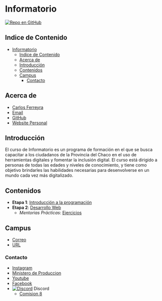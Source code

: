 # Informatorio

[![Repo en GitHub](https://img.shields.io/badge/GitHub-Repository-blue.svg)](https://github.com/carlosferreyra/informatorio)

## Indice de Contenido

- [Informatorio](#informatorio)
  - [Indice de Contenido](#indice-de-contenido)
  - [Acerca de](#acerca-de)
  - [Introducción](#introducción)
  - [Contenidos](#contenidos)
  - [Campus](#campus)
    - [Contacto](#contacto)

## Acerca de

- [Carlos Ferreyra](https://www.linkedin.com/in/eduferreyraok/)
- [Email](mailto:eduferreyraok@gmail.com)
- [GitHub](https://github.com/carlosferreyra)
- [Website Personal](https://www.carlosferreyra.me/)

## Introducción

El curso de Informatorio es un programa de formación en el que se busca capacitar a los ciudadanos
de la Provincia del Chaco en el uso de herramientas digitales y fomentar la inclusión digital. El
curso está dirigido a personas de todas las edades y niveles de conocimiento, y tiene como objetivo
brindarles las habilidades necesarias para desenvolverse en un mundo cada vez más digitalizado.

## Contenidos

- **Etapa 1**: [Introducción a la programación](./docs/Etapa_1/README.md)
- **Etapa 2**: [Desarrollo Web](./docs/Etapa_2/README.md)
  - _Mentorias Prácticas_: [Ejercicios](../exercises/Etapa2/README.md)

## Campus

- [Correo](informatorio@chaco.gob.ar)
- [URL](https://campus-informatorio.chaco.gob.ar/)

### Contacto

- [Instagram](https://www.instagram.com/informatorio/)
- [Ministero de Produccion](https://produccion.chaco.gov.ar/)
- [Youtube](https://www.youtube.com/@informatorio-)
- [Facebook](https://www.facebook.com/informatorio.chaco)
- [![Discord](https://img.shields.io/badge/Discord-7289DA?style=for-the-badge&logo=discord&logoColor=white)](https://discord.gg/w5NXgPSs)
  Discord
  - [Comision 8](https://discord.gg/w5NXgPSs)
